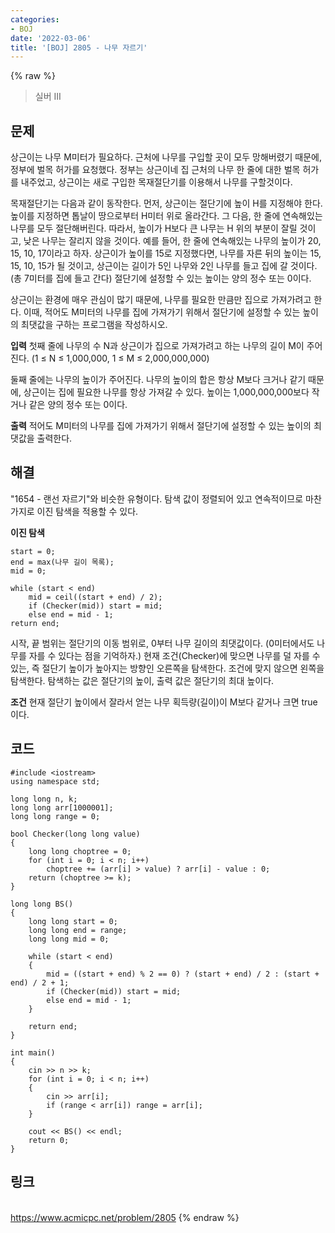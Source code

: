 ```yaml
---
categories:
- BOJ
date: '2022-03-06'
title: '[BOJ] 2805 - 나무 자르기'
---
```


{% raw %}
>실버 III

## 문제
상근이는 나무 M미터가 필요하다. 근처에 나무를 구입할 곳이 모두 망해버렸기 때문에, 정부에 벌목 허가를 요청했다. 정부는 상근이네 집 근처의 나무 한 줄에 대한 벌목 허가를 내주었고, 상근이는 새로 구입한 목재절단기를 이용해서 나무를 구할것이다.

목재절단기는 다음과 같이 동작한다. 먼저, 상근이는 절단기에 높이 H를 지정해야 한다. 높이를 지정하면 톱날이 땅으로부터 H미터 위로 올라간다. 그 다음, 한 줄에 연속해있는 나무를 모두 절단해버린다. 따라서, 높이가 H보다 큰 나무는 H 위의 부분이 잘릴 것이고, 낮은 나무는 잘리지 않을 것이다. 예를 들어, 한 줄에 연속해있는 나무의 높이가 20, 15, 10, 17이라고 하자. 상근이가 높이를 15로 지정했다면, 나무를 자른 뒤의 높이는 15, 15, 10, 15가 될 것이고, 상근이는 길이가 5인 나무와 2인 나무를 들고 집에 갈 것이다. (총 7미터를 집에 들고 간다) 절단기에 설정할 수 있는 높이는 양의 정수 또는 0이다.

상근이는 환경에 매우 관심이 많기 때문에, 나무를 필요한 만큼만 집으로 가져가려고 한다. 이때, 적어도 M미터의 나무를 집에 가져가기 위해서 절단기에 설정할 수 있는 높이의 최댓값을 구하는 프로그램을 작성하시오.

**입력**
첫째 줄에 나무의 수 N과 상근이가 집으로 가져가려고 하는 나무의 길이 M이 주어진다. (1 ≤ N ≤ 1,000,000, 1 ≤ M ≤ 2,000,000,000)

둘째 줄에는 나무의 높이가 주어진다. 나무의 높이의 합은 항상 M보다 크거나 같기 때문에, 상근이는 집에 필요한 나무를 항상 가져갈 수 있다. 높이는 1,000,000,000보다 작거나 같은 양의 정수 또는 0이다.

**출력**
적어도 M미터의 나무를 집에 가져가기 위해서 절단기에 설정할 수 있는 높이의 최댓값을 출력한다.

##  해결
"1654 - 랜선 자르기"와 비슷한 유형이다. 탐색 값이 정렬되어 있고 연속적이므로 마찬가지로 이진 탐색을 적용할 수 있다.

**이진 탐색**
```
start = 0;
end = max(나무 길이 목록);
mid = 0;

while (start < end)
	mid = ceil((start + end) / 2);
	if (Checker(mid)) start = mid;
	else end = mid - 1;
return end;
```
시작, 끝 범위는 절단기의 이동 범위로, 0부터 나무 길이의 최댓값이다. (0미터에서도 나무를 자를 수 있다는 점을 기억하자.) 현재 조건(Checker)에 맞으면 나무를 덜 자를 수 있는, 즉 절단기 높이가 높아지는 방향인 오른쪽을 탐색한다. 조건에 맞지 않으면 왼쪽을 탐색한다. 탐색하는 값은 절단기의 높이, 출력 값은 절단기의 최대 높이다.

**조건**
현재 절단기 높이에서 잘라서 얻는 나무 획득량(길이)이 M보다 같거나 크면 true이다.

## 코드
```
#include <iostream>
using namespace std;

long long n, k;
long long arr[1000001];
long long range = 0;

bool Checker(long long value)
{
	long long choptree = 0;
	for (int i = 0; i < n; i++)
		choptree += (arr[i] > value) ? arr[i] - value : 0;
	return (choptree >= k);
}

long long BS()
{
	long long start = 0;
	long long end = range;
	long long mid = 0;

	while (start < end)
	{
		mid = ((start + end) % 2 == 0) ? (start + end) / 2 : (start + end) / 2 + 1;
		if (Checker(mid)) start = mid;
		else end = mid - 1;
	}
	
	return end;
}

int main()
{
	cin >> n >> k;
	for (int i = 0; i < n; i++)
	{
		cin >> arr[i];
		if (range < arr[i]) range = arr[i];
	}

	cout << BS() << endl;
	return 0;
}
```

## 링크
<br>https://www.acmicpc.net/problem/2805
{% endraw %}